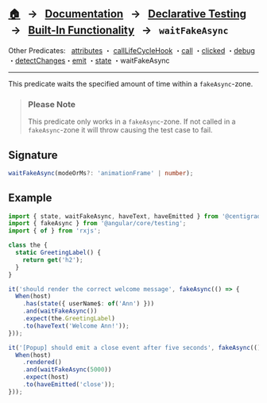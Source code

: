## [🏠][home] &nbsp; → &nbsp; **[Documentation][docs]** &nbsp; → &nbsp; [Declarative Testing][declarative] &nbsp;→ &nbsp; [Built-In Functionality][index] &nbsp; → &nbsp; `waitFakeAsync`

[home]: ../README.md
[index]: ../built-in.md
[docs]: ../../DOCUMENTATION.md
[declarative]: ../index.md
[attributes]: ./attributes.md
[calllifecyclehook]: ./call-life-cycle-hook.md
[call]: ./call.md
[clicked]: ./clicked.md
[debug]: ./debug.md
[detectchanges]: ./detect-changes.md
[emit]: ./emit.md
[state]: ./state.md
[waitfakeasync]: ./wait-fake-async.md

Other Predicates: &nbsp; [attributes] ・ [callLifeCycleHook] ・[call] ・[clicked] ・[debug] ・[detectChanges]・[emit] ・[state] ・waitFakeAsync

---

This predicate waits the specified amount of time within a `fakeAsync`-zone.

> ### Please Note
>
> This predicate only works in a `fakeAsync`-zone. If not called in a `fakeAsync`-zone it will throw causing the test case to fail.

## Signature

```ts
waitFakeAsync(modeOrMs?: 'animationFrame' | number);
```

## Example

```ts
import { state, waitFakeAsync, haveText, haveEmitted } from '@centigrade/ngtx';
import { fakeAsync } from '@angular/core/testing';
import { of } from 'rxjs';

class the {
  static GreetingLabel() {
    return get('h2');
  }
}

it('should render the correct welcome message', fakeAsync(() => {
  When(host)
    .has(state({ userName$: of('Ann') }))
    .and(waitFakeAsync())
    .expect(the.GreetingLabel)
    .to(haveText('Welcome Ann!'));
}));

it('[Popup] should emit a close event after five seconds', fakeAsync(() => {
  When(host)
    .rendered()
    .and(waitFakeAsync(5000))
    .expect(host)
    .to(haveEmitted('close'));
}));
```
